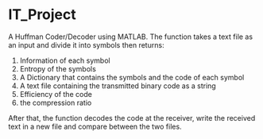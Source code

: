 # IT_Project
A Huffman Coder/Decoder using MATLAB.
The function takes a text file as an input and divide it into symbols then returns:
  1) Information of each symbol
  2) Entropy of the symbols
  3) A Dictionary that contains the symbols and the code of each symbol
  4) A text file containing the transmitted binary code as a string
  5) Efficiency of the code
  6) the compression ratio

After that, the function decodes the code at the receiver, write the received text in a new file and compare between the two files.
